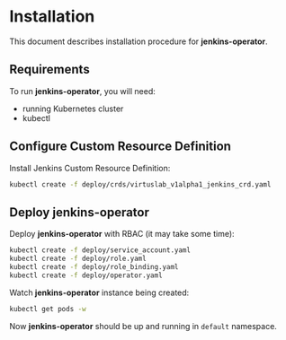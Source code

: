 # Installation

This document describes installation procedure for **jenkins-operator**.

## Requirements
 
To run **jenkins-operator**, you will need:
- running Kubernetes cluster
- kubectl

## Configure Custom Resource Definition 

Install Jenkins Custom Resource Definition:

```bash
kubectl create -f deploy/crds/virtuslab_v1alpha1_jenkins_crd.yaml
```

## Deploy jenkins-operator

Deploy **jenkins-operator** with RBAC (it may take some time):

```bash
kubectl create -f deploy/service_account.yaml
kubectl create -f deploy/role.yaml
kubectl create -f deploy/role_binding.yaml
kubectl create -f deploy/operator.yaml
```

Watch **jenkins-operator** instance being created:

```bash
kubectl get pods -w
```

Now **jenkins-operator** should be up and running in `default` namespace.



